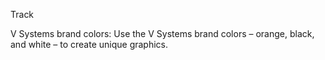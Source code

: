 Track

V Systems brand colors: Use the V Systems brand colors – orange, black, and white – to create unique graphics. 
